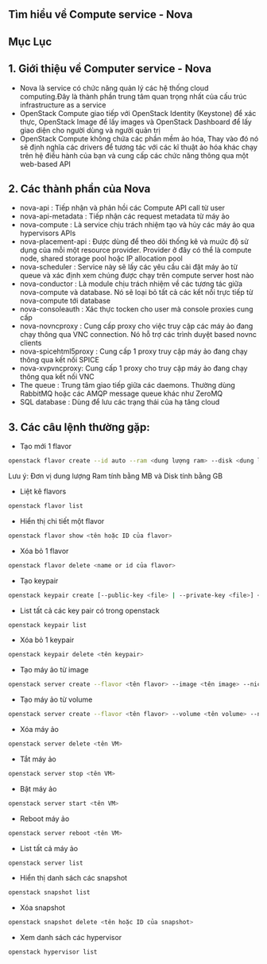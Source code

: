 ## Tìm hiểu về Compute service - Nova

## Mục Lục

## 1. Giới thiệu về Computer service - Nova
- Nova là service có chức năng quản lý các hệ thống cloud computing.Đây là thành phần trung tâm quan trọng nhất của cấu trúc infrastructure as a service
- OpenStack Compute giao tiếp với OpenStack Identity (Keystone) để xác thực, OpenStack Image để lấy images và OpenStack Dashboard để lấy giao diện cho người dùng và người quản trị
- OpenStack Compute không chứa các phần mềm ảo hóa, Thay vào đó nó sẽ định nghĩa các drivers để tương tác với các kĩ thuật ảo hóa khác chạy trên hệ điều hành của bạn và cung cấp các chức năng thông qua một web-based API

## 2. Các thành phần của Nova
- nova-api : Tiếp nhận và phản hồi các Compute API call từ user 
- nova-api-metadata : Tiếp nhận các request metadata từ máy ảo
- nova-compute : Là service chịu trách nhiệm tạo và hủy các máy ảo qua hypervisors APIs
- nova-placement-api : Được dùng để theo dõi thống kê và muức độ sử dụng của mỗi một resource provider. Provider ở đây có thể là compute node, shared storage pool hoặc IP allocation pool
- nova-scheduler : Service này sẽ lấy các yêu cầu cài đặt máy ảo từ queue và xác định xem chúng được chạy trên compute server host nào
- nova-conductor : Là module chịu trách nhiệm về các tương tác giữa nova-compute và database. Nó sẽ loại bỏ tất cả các kết nối trực tiếp từ nova-compute tới database
- nova-consoleauth : Xác thực tocken cho user mà console proxies cung cấp
- nova-novncproxy : Cung cấp proxy cho việc truy cập các máy ảo đang chạy thông qua VNC connection. Nó hỗ trợ các trình duyệt based novnc clients
- nova-spicehtml5proxy : Cung cấp 1 proxy truy cập máy ảo đang chạy thông qua kết nối SPICE
- nova-xvpvncproxy: Cung cấp 1 proxy cho truy cập máy ảo đang chạy thông qua kết nối VNC
- The queue : Trung tâm giao tiếp giữa các daemons. Thường dùng RabbitMQ hoặc các AMQP message queue khác như ZeroMQ
- SQL database : Dùng để lưu các trạng thái của hạ tâng cloud

## 3. Các câu lệnh thường gặp:
- Tạo mới 1 flavor
```sh
openstack flavor create --id auto --ram <dung lượng ram> --disk <dung lượng disk> --vcpu <số lượng cpu> --public <tên flavor>
```
Lưu ý: Đơn vị dung lượng Ram tính bằng MB và Disk tính bằng GB
- Liệt kê flavors
```sh
openstack flavor list
```

- Hiển thị chi tiết một flavor
```sh
openstack flavor show <tên hoặc ID của flavor>
```

- Xóa bỏ 1 flavor
```sh
openstack flavor delete <name or id của flavor>
```

- Tạo keypair
```sh
openstack keypair create [--public-key <file> | --private-key <file>] <name>
```

- List tất cả các key pair có trong openstack
```sh
openstack keypair list
```

- Xóa bỏ 1 keypair
```sh
openstack keypair delete <tên keypair>
```

- Tạo máy ảo từ image
```sh
openstack server create --flavor <tên flavor> --image <tên image> --nic net-id=<id của network> --security-group <tên security group> --key-name <tên keypair> <tên vm>
```

- Tạo máy ảo từ volume
```sh
openstack server create --flavor <tên flavor> --volume <tên volume> --nic net-id=<id của network> --security-group <tên security group> --key-name <tên keypair> <tên vm>
```

- Xóa máy ảo
```sh
openstack server delete <tên VM>
```

- Tắt máy ảo
```sh
openstack server stop <tên VM>
```

- Bật máy ảo
```sh
openstack server start <tên VM>
```

- Reboot máy ảo
```sh
openstack server reboot <tên VM>
```

- List tất cả máy ảo
```sh
openstack server list
```

- Hiển thị danh sách các snapshot
```sh
openstack snapshot list
```

- Xóa snapshot
```sh
openstack snapshot delete <tên hoặc ID của snapshot>
```

- Xem danh sách các hypervisor
```sh
openstack hypervisor list
```
